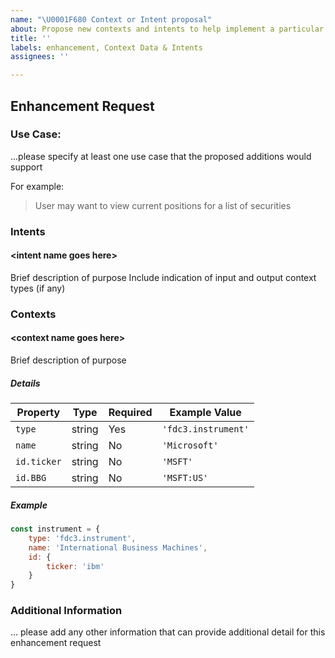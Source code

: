 ```yaml
---
name: "\U0001F680 Context or Intent proposal"
about: Propose new contexts and intents to help implement a particular use-case!
title: ''
labels: enhancement, Context Data & Intents
assignees: ''

---
```


## Enhancement Request

### Use Case:
...please specify at least one use case that the proposed additions would support

For example: 
> User may want to view current positions for a list of securities 


### Intents

#### \<intent name goes here\>
Brief description of purpose
Include indication of input and output context types (if any)


### Contexts

#### \<context name goes here\>
Brief description of purpose

##### Details

| Property    | Type    | Required | Example Value       |
|-------------|---------|----------|---------------------|
| `type`      | string  | Yes      | `'fdc3.instrument'` |
| `name`      | string  | No       | `'Microsoft'`       |
| `id.ticker` | string  | No       | `'MSFT'`            |
| `id.BBG`    | string  | No       | `'MSFT:US'`         |

##### Example
```js
const instrument = {
    type: 'fdc3.instrument',
    name: 'International Business Machines',
    id: {
        ticker: 'ibm'
    }
}
```

### Additional Information
... please add any other information that can provide additional detail for this enhancement request
